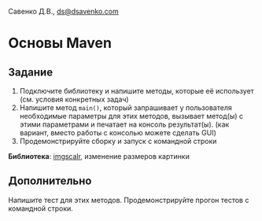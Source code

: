 Савенко Д.В., <ds@dsavenko.com>

# Основы Maven

## Задание

1. Подключите библиотеку и напишите методы, которые её использует (см. условия конкретных задач)
2. Напишите метод `main()`, который запрашивает у пользователя необходимые параметры для этих методов, вызывает метод(ы) с этими параметрами и печатает на консоль результат(ы). (как вариант, вместо работы с
   консолью можете сделать GUI)
3. Продемонстрируйте сборку и запуск с командной строки

**Библиотека**: [imgscalr](https://github.com/rkalla/imgscalr), изменение размеров картинки

## Дополнительно

Напишите тест для этих методов. Продемонстрируйте прогон тестов с командной строки.
